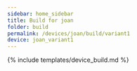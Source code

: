 ```yaml
---
sidebar: home_sidebar
title: Build for joan
folder: build
permalink: /devices/joan/build/variant1
device: joan_variant1
---
```

{% include templates/device_build.md %}
